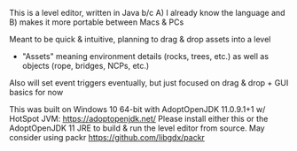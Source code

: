 This is a level editor, written in Java b/c A) I already know the language and B) makes it more portable between Macs & PCs

Meant to be quick & intuitive, planning to drag & drop assets into a level
* "Assets" meaning environment details (rocks, trees, etc.) as well as objects (rope, bridges, NCPs, etc.)

Also will set event triggers eventually, but just focused on drag & drop + GUI basics for now

This was built on Windows 10 64-bit with AdoptOpenJDK 11.0.9.1+1 w/ HotSpot JVM: https://adoptopenjdk.net/
Please install either this or the AdoptOpenJDK 11 JRE to build & run the level editor from source.
May consider using packr https://github.com/libgdx/packr

